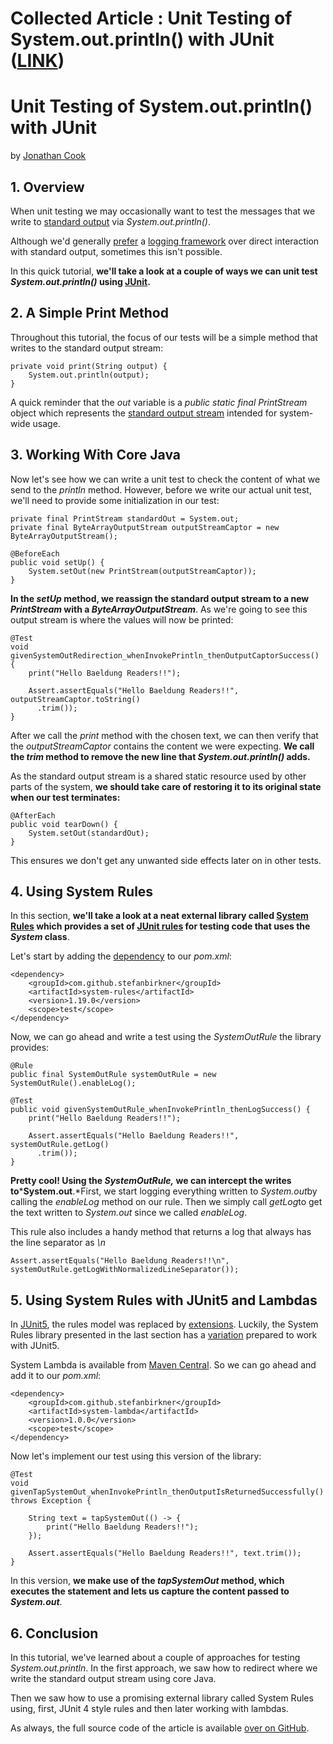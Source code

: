 # Collected Article : Unit Testing of System.out.println() with JUnit ([LINK](https://www.baeldung.com/java-testing-system-out-println))

Unit Testing of System.out.println() with JUnit
===============================================

by [Jonathan Cook](https://www.baeldung.com/author/jonathan-cook/ "Posts by Jonathan Cook")

**1. Overview**
---------------

When unit testing we may occasionally want to test the messages that we write to [standard output](/linux/pipes-redirection#standard-io) via *System.out.println()*.

Although we'd generally [prefer](/java-system-out-println-vs-loggers) a [logging framework](/java-logging-intro) over direct interaction with standard output, sometimes this isn't possible.

In this quick tutorial, **we'll take a look at a couple of ways we can unit test *System.out.println()* using [JUnit](/tag/junit/).**

**2. A Simple Print Method**
----------------------------

Throughout this tutorial, the focus of our tests will be a simple method that writes to the standard output stream:

    private void print(String output) {
        System.out.println(output);
    }

A quick reminder that the *out* variable is a *public static final PrintStream* object which represents the [standard output stream](/java-lang-system) intended for system-wide usage.

**3. Working With Core Java**
-----------------------------

Now let's see how we can write a unit test to check the content of what we send to the *println* method. However, before we write our actual unit test, we'll need to provide some initialization in our test:

    private final PrintStream standardOut = System.out;
    private final ByteArrayOutputStream outputStreamCaptor = new ByteArrayOutputStream();

    @BeforeEach
    public void setUp() {
        System.setOut(new PrintStream(outputStreamCaptor));
    }

**In the *setUp* method, we reassign the standard output stream to a new *PrintStream* with a *ByteArrayOutputStream***. As we're going to see this output stream is where the values will now be printed:

    @Test
    void givenSystemOutRedirection_whenInvokePrintln_thenOutputCaptorSuccess() {
        print("Hello Baeldung Readers!!");
            
        Assert.assertEquals("Hello Baeldung Readers!!", outputStreamCaptor.toString()
          .trim());
    }

After we call the *print* method with the chosen text, we can then verify that the *outputStreamCaptor* contains the content we were expecting. **We call the *trim* method to remove the new line that *System.out.println()* adds.**

As the standard output stream is a shared static resource used by other parts of the system, **we should take care of restoring it to its original state when our test terminates:**

    @AfterEach
    public void tearDown() {
        System.setOut(standardOut);
    }

This ensures we don't get any unwanted side effects later on in other tests.

**4. Using System Rules**
-------------------------

In this section, **we'll take a look at a neat external library called [System Rules](https://stefanbirkner.github.io/system-rules/) which provides a set of [JUnit rules](/junit-4-rules) for testing code that uses the *System* class**.

Let's start by adding the [dependency](https://search.maven.org/classic/#search%7Cga%7C1%7Ca%3A%22system-rules%22) to our *pom.xml*:

    <dependency>
        <groupId>com.github.stefanbirkner</groupId>
        <artifactId>system-rules</artifactId>
        <version>1.19.0</version>
        <scope>test</scope>
    </dependency>

Now, we can go ahead and write a test using the *SystemOutRule* the library provides:

    @Rule
    public final SystemOutRule systemOutRule = new SystemOutRule().enableLog();

    @Test
    public void givenSystemOutRule_whenInvokePrintln_thenLogSuccess() {
        print("Hello Baeldung Readers!!");

        Assert.assertEquals("Hello Baeldung Readers!!", systemOutRule.getLog()
          .trim());
    }

**Pretty cool! Using the *SystemOutRule,* we can intercept the writes to*****System.out**.*First, we start logging everything written to *System.out*by calling the *enableLog* method on our rule. Then we simply call *getLog*to get the text written to *System.out* since we called *enableLog*.

This rule also includes a handy method that returns a log that always has the line separator as *\\n*

    Assert.assertEquals("Hello Baeldung Readers!!\n", systemOutRule.getLogWithNormalizedLineSeparator());

**5. Using System Rules with JUnit5 and Lambdas**
-------------------------------------------------

In [JUnit5](/junit-5), the rules model was replaced by [extensions](/junit-5-extensions). Luckily, the System Rules library presented in the last section has a [variation](https://github.com/stefanbirkner/system-lambda) prepared to work with JUnit5.

System Lambda is available from [Maven Central](https://search.maven.org/classic/#search%7Cga%7C1%7Ca%3A%22system-lambda%22). So we can go ahead and add it to our *pom.xml*:

    <dependency>
        <groupId>com.github.stefanbirkner</groupId>
        <artifactId>system-lambda</artifactId>
        <version>1.0.0</version>
        <scope>test</scope>
    </dependency>

Now let's implement our test using this version of the library:

    @Test
    void givenTapSystemOut_whenInvokePrintln_thenOutputIsReturnedSuccessfully() throws Exception {

        String text = tapSystemOut(() -> {
            print("Hello Baeldung Readers!!");
        });

        Assert.assertEquals("Hello Baeldung Readers!!", text.trim());
    }

In this version, **we make use of the *tapSystemOut* method, which executes the statement and lets us capture the content passed to *System.out***.

**6. Conclusion**
-----------------

In this tutorial, we've learned about a couple of approaches for testing *System.out.println*. In the first approach, we saw how to redirect where we write the standard output stream using core Java.

Then we saw how to use a promising external library called System Rules using, first, JUnit 4 style rules and then later working with lambdas.

As always, the full source code of the article is available [over on GitHub](https://github.com/eugenp/tutorials/tree/master/testing-modules/testing-libraries).
